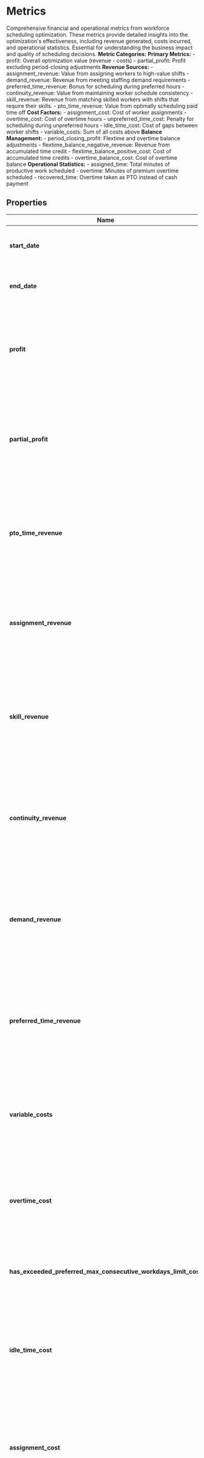 # Metrics

Comprehensive financial and operational metrics from workforce scheduling optimization.  These metrics provide detailed insights into the optimization's effectiveness, including revenue generated, costs incurred, and operational statistics. Essential for understanding the business impact and quality of scheduling decisions.  **Metric Categories:**  **Primary Metrics:** - profit: Overall optimization value (revenue - costs) - partial_profit: Profit excluding period-closing adjustments  **Revenue Sources:** - assignment_revenue: Value from assigning workers to high-value shifts - demand_revenue: Revenue from meeting staffing demand requirements - preferred_time_revenue: Bonus for scheduling during preferred hours - continuity_revenue: Value from maintaining worker schedule consistency - skill_revenue: Revenue from matching skilled workers with shifts that require their skills. - pto_time_revenue: Value from optimally scheduling paid time off  **Cost Factors:** - assignment_cost: Cost of worker assignments - overtime_cost: Cost of overtime hours - unpreferred_time_cost: Penalty for scheduling during unpreferred hours - idle_time_cost: Cost of gaps between worker shifts - variable_costs: Sum of all costs above  **Balance Management:** - period_closing_profit: Flextime and overtime balance adjustments - flextime_balance_negative_revenue: Revenue from accumulated time credit - flextime_balance_positive_cost: Cost of accumulated time credits - overtime_balance_cost: Cost of overtime balance  **Operational Statistics:** - assigned_time: Total minutes of productive work scheduled - overtime: Minutes of premium overtime scheduled - recovered_time: Overtime taken as PTO instead of cash payment

## Properties

Name | Type | Description | Notes
------------ | ------------- | ------------- | -------------
**start_date** | **date** | First date included in the metrics calculation period. | 
**end_date** | **date** | Last date included in the metrics calculation period. | 
**profit** | **float** | Total optimization value (all revenue minus all costs). Primary measure of scheduling effectiveness and business impact. | 
**partial_profit** | **float** | Core profit excluding period-closing balance adjustments. Shows operational scheduling value without accounting complexities. | 
**pto_time_revenue** | **float** | Revenue generated from optimally scheduling paid time off periods. Balances worker satisfaction with operational needs. | 
**assignment_revenue** | **float** | Revenue from assigning workers to shifts based on shift value and worker suitability. Core revenue from successful matches. | 
**skill_revenue** | **float** | Revenue bonus from matching workers with compatible shift requirements, skills, or preferences. Rewards optimal worker-shift pairing. | 
**continuity_revenue** | **float** | Revenue from maintaining consistent worker schedules and minimizing assignment changes. Values schedule stability for worker satisfaction. | 
**demand_revenue** | **float** | Revenue generated from meeting staffing demand requirements. Measures success in providing adequate coverage for business needs. | 
**preferred_time_revenue** | **float** | Bonus revenue from scheduling workers during their preferred time periods. Balances worker preferences with operational requirements. | 
**variable_costs** | **float** | Additional operational costs incurred from scheduling decisions. Includes dynamic costs that vary with assignment patterns. | 
**overtime_cost** | **float** | Premium labor costs for overtime hours beyond regular contract time. Reflects the additional expense of extended work periods. | 
**has_exceeded_preferred_max_consecutive_workdays_limit_cost** | **float** | Penalty cost when workers exceed preferred maximum consecutive workdays. | 
**idle_time_cost** | **float** | Cost of unproductive time gaps between worker shifts. Encourages efficient schedule compactness while respecting break requirements. | 
**assignment_cost** | **float** | Base labor costs for worker assignments including wages, benefits, and administrative overhead. Core cost of workforce utilization. | 
**unpreferred_time_cost** | **float** | Penalty for scheduling workers during periods they marked as unpreferred. Balances operational needs with worker satisfaction. | 
**period_closing_profit** | **float** | Profit adjustment for flextime and overtime balance management at period boundaries. Handles accounting for accumulated time credits/debts. | 
**flextime_balance_negative_revenue** | **float** | Revenue from workers making up time debt (negative flextime balance). Helps ensure contract hour obligations are met. | 
**flextime_balance_positive_cost** | **float** | Cost of accumulated worker time credits (positive flextime balance). Represents future time-off obligations or premium payments. | 
**overtime_balance_cost** | **float** | Cost associated with managing overtime balances and accumulated overtime compensation. Tracks overtime liability management. | 
**assigned_time** | **float** | Total minutes of productive work time assigned to workers. Core measure of workforce utilization and operational capacity. | 
**overtime** | **float** | Total minutes of overtime scheduled beyond regular contract hours. Indicates reliance on premium labor to meet demands. | 
**recovered_time** | **float** | Total minutes of overtime taken as paid time off instead of cash payment. Shows flexibility in overtime compensation management. | 

## Example

```python
from pristime_sdk.models.metrics import Metrics

# TODO update the JSON string below
json = "{}"
# create an instance of Metrics from a JSON string
metrics_instance = Metrics.from_json(json)
# print the JSON string representation of the object
print(Metrics.to_json())

# convert the object into a dict
metrics_dict = metrics_instance.to_dict()
# create an instance of Metrics from a dict
metrics_from_dict = Metrics.from_dict(metrics_dict)
```
[[Back to Model list]](../README.md#documentation-for-models) [[Back to API list]](../README.md#documentation-for-api-endpoints) [[Back to README]](../README.md)


